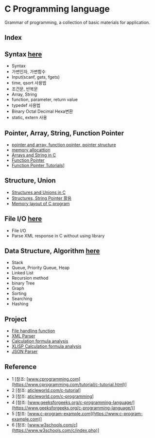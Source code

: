 # C Programming language
Grammar of programming, a collection of basic materials for application.

## Index
## Syntax  [here](https://github.com/csbyun-data/C-Pro/blob/main/chap01/README.md)
* Syntax
* 가변인자, 가변함수
* Input(scanf, gets, fgets)
* time, qsort 사용법
* 조건문, 반복문
* Array, String
* function, parameter, return value
* typedef 사용법
* Binary Octal Decimal Hexa변환
* static, extern 사용
  
## Pointer, Array, String, Function Pointer  
* [pointer and array, function pointer, pointer structure](https://github.com/csbyun-data/C-Pro/blob/main/chap02/Pointer_and_Array/READ.md)
* [memory allocattion](https://github.com/csbyun-data/C-Pro/blob/main/chap02/Pointer_and_Dynamic_Allocation/README.md)
* [Arrays and String in C](https://github.com/csbyun-data/C-Pro/blob/main/chap02/Arrays_and_Strings_in_C/README.md)
* [Function Pointer](https://github.com/csbyun-data/C-Pro/blob/main/chap02/Function_Pointer/README.md)
* [Function Pointer Tutorials](https://github.com/csbyun-data/C-Pro/blob/main/chap02/Function_Pointer_Tutorials/README.md)]

## Structure, Union
* [Structures and Unions in C](https://github.com/csbyun-data/C-Pro/blob/main/chap02/Structures_and_Union/README.md)
* [Structures, String Pointer 활용](https://github.com/csbyun-data/C-Pro/blob/main/chap02/Application/README.md)
* [Memory layout of C program](https://github.com/csbyun-data/C-Pro/blob/main/chap02/Memory-layout/README.md)
  
## File I/O  [here](https://github.com/csbyun-data/C-Pro/blob/main/chap03/README.md)
* File I/O
* Parse XML response in C without using library

## Data Structure, Algorithm  [here](https://github.com/csbyun-data/C-Pro/blob/main/chap04/README.md)
* Stack
* Queue, Priority Queue, Heap
* Linked List
* Recursion method
* binary Tree
* Graph
* Sorting
* Searching
* Hashing

## Project  
* [File handling function](https://github.com/csbyun-data/C-Pro/blob/main/chap05/File/README.md)
* [XML Parser](https://github.com/csbyun-data/C-Pro/blob/main/chap05/XML_Parser/README.md)
* [Calculation formula analysis](https://github.com/csbyun-data/C-Pro/blob/main/chap05/Calc/README.md)
* [XLISP Calculation formula analysis](https://github.com/csbyun-data/C-Pro/blob/main/chap05/XLISP/README.md)
* [JSON Parser](https://github.com/csbyun-data/C-Pro/blob/main/chap05/JSON/README.md)

## Reference
* 1 [참조: [www.cprogramming.com](https://www.cprogramming.com/tutorial/c-tutorial.html)]
* 2 [참조: [aticleworld.com/c-tutorial](https://aticleworld.com/c-tutorial/)]
* 3 [참조: [aticleworld.com/c-programming](https://aticleworld.com/c-programming/)]
* 4 [참조: [www.geeksforgeeks.org/c-programming-language/](https://www.geeksforgeeks.org/c-programming-language/)]
* 5 [참조: [www.c-program-example.com](https://www.c-program-example.com)]
* 6 [참조: [www.w3schools.com/c](https://www.w3schools.com/c/index.php)]
